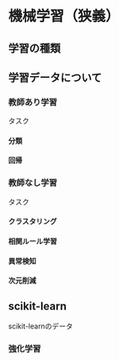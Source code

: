 # 機械学習（狭義）

## 学習の種類

## 学習データについて

### 教師あり学習

タスク

#### 分類

#### 回帰

### 教師なし学習

タスク

#### クラスタリング

#### 相関ルール学習

#### 異常検知

#### 次元削減

## scikit-learn

scikit-learnのデータ

### 強化学習
